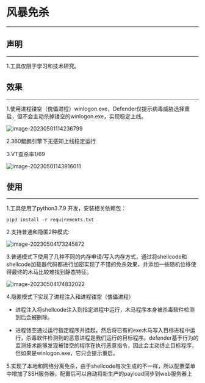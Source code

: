 # 风暴免杀

***

## 声明

***

1.工具仅限于学习和技术研究。



## 效果

***

1.使用进程镂空（傀儡进程）winlogon.exe，Defender仅提示病毒威胁选择重启，但不会主动杀掉镂空的winlogon.exe，实现稳定上线。

![image-20230501114236799](https://dybimages.oss-cn-chengdu.aliyuncs.com/image-20230501114236799.png)

2.360鲲鹏引擎下无感知上线稳定运行



3.VT查杀率1/69

![image-20230501143816011](https://dybimages.oss-cn-chengdu.aliyuncs.com/image-20230501143816011.png)



## 使用

***

1.工具使用了python3.7.9 开发，安装相关依赖包：

```
pip3 install -r requirements.txt
```

2.支持普通和隐匿2种模式:

![image-20230504173245872](https://dybimages.oss-cn-chengdu.aliyuncs.com/image-20230504173245872.png)

3.普通模式下使用了几种不同的内存申请/写入内存方式，通过将shellcode和shellcode加载器代码都进行加密实现了不错的免杀效果，并添加一些随机位移使得最终的木马比较难找到静态特征。

![image-20230504174832022](https://dybimages.oss-cn-chengdu.aliyuncs.com/image-20230504174832022.png)

4.隐匿模式下实现了进程注入和进程镂空（傀儡进程）

- 进程注入将shellcode注入到指定进程中运行，木马程序本身被杀毒软件检测到后会被删除。

- 进程镂空通过运行指定程序并挂起，然后将已有的exe木马写入目标进程中运行，杀毒软件检测到的恶意进程是我们运行的目标程序。defender基于行为的监测技术能够发现被镂空的程序在执行恶意指令，因此会主动终止目标程序，但如果是winlogon.exe，它只会提示重启。



5.实现了本地和网络分离免杀，由于shellcode每次生成的不一样，所以配置菜单中增加了SSH服务器，配置后可以自动将新生产的payload同步到web服务器上